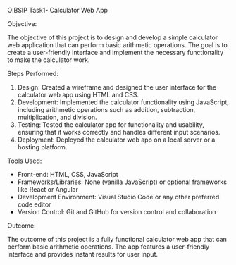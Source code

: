 OIBSIP Task1- Calculator Web App

Objective:

The objective of this project is to design and develop a simple calculator web application that can perform basic arithmetic operations. The goal is to create a user-friendly interface and implement the necessary functionality to make the calculator work.

Steps Performed:

1. Design: Created a wireframe and designed the user interface for the calculator web app using HTML and CSS.
2. Development: Implemented the calculator functionality using JavaScript, including arithmetic operations such as addition, subtraction, multiplication, and division.
3. Testing: Tested the calculator app for functionality and usability, ensuring that it works correctly and handles different input scenarios.
4. Deployment: Deployed the calculator web app on a local server or a hosting platform.

Tools Used:

- Front-end: HTML, CSS, JavaScript
- Frameworks/Libraries: None (vanilla JavaScript) or optional frameworks like React or Angular
- Development Environment: Visual Studio Code or any other preferred code editor
- Version Control: Git and GitHub for version control and collaboration

Outcome:

The outcome of this project is a fully functional calculator web app that can perform basic arithmetic operations. The app features a user-friendly interface and provides instant results for user input.
